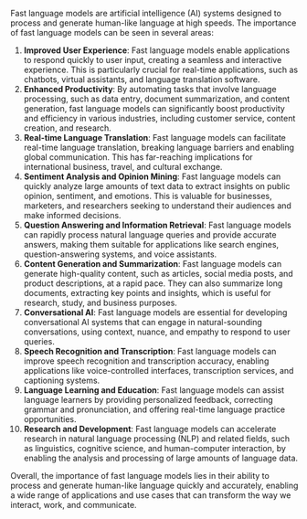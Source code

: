 Fast language models are artificial intelligence (AI) systems designed to process and generate human-like language at high speeds. The importance of fast language models can be seen in several areas:

1. **Improved User Experience**: Fast language models enable applications to respond quickly to user input, creating a seamless and interactive experience. This is particularly crucial for real-time applications, such as chatbots, virtual assistants, and language translation software.
2. **Enhanced Productivity**: By automating tasks that involve language processing, such as data entry, document summarization, and content generation, fast language models can significantly boost productivity and efficiency in various industries, including customer service, content creation, and research.
3. **Real-time Language Translation**: Fast language models can facilitate real-time language translation, breaking language barriers and enabling global communication. This has far-reaching implications for international business, travel, and cultural exchange.
4. **Sentiment Analysis and Opinion Mining**: Fast language models can quickly analyze large amounts of text data to extract insights on public opinion, sentiment, and emotions. This is valuable for businesses, marketers, and researchers seeking to understand their audiences and make informed decisions.
5. **Question Answering and Information Retrieval**: Fast language models can rapidly process natural language queries and provide accurate answers, making them suitable for applications like search engines, question-answering systems, and voice assistants.
6. **Content Generation and Summarization**: Fast language models can generate high-quality content, such as articles, social media posts, and product descriptions, at a rapid pace. They can also summarize long documents, extracting key points and insights, which is useful for research, study, and business purposes.
7. **Conversational AI**: Fast language models are essential for developing conversational AI systems that can engage in natural-sounding conversations, using context, nuance, and empathy to respond to user queries.
8. **Speech Recognition and Transcription**: Fast language models can improve speech recognition and transcription accuracy, enabling applications like voice-controlled interfaces, transcription services, and captioning systems.
9. **Language Learning and Education**: Fast language models can assist language learners by providing personalized feedback, correcting grammar and pronunciation, and offering real-time language practice opportunities.
10. **Research and Development**: Fast language models can accelerate research in natural language processing (NLP) and related fields, such as linguistics, cognitive science, and human-computer interaction, by enabling the analysis and processing of large amounts of language data.

Overall, the importance of fast language models lies in their ability to process and generate human-like language quickly and accurately, enabling a wide range of applications and use cases that can transform the way we interact, work, and communicate.